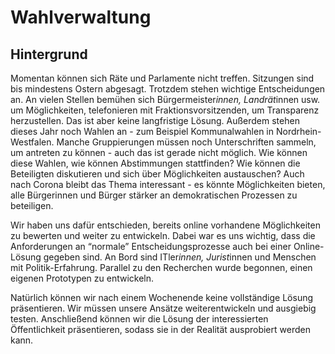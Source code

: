 # Wahlverwaltung

## Hintergrund
Momentan können sich Räte und Parlamente nicht treffen. Sitzungen sind bis mindestens Ostern abgesagt. Trotzdem stehen wichtige Entscheidungen an. An vielen Stellen bemühen sich Bürgermeister*innen, Landrät*innen usw. um Möglichkeiten, telefonieren mit Fraktionsvorsitzenden, um Transparenz herzustellen. Das ist aber keine langfristige Lösung. 
Außerdem stehen dieses Jahr noch Wahlen an - zum Beispiel Kommunalwahlen in Nordrhein-Westfalen. Manche Gruppierungen müssen noch Unterschriften sammeln, um antreten zu können - auch das ist gerade nicht möglich. Wie können diese Wahlen, wie können Abstimmungen stattfinden? Wie können die Beteiligten diskutieren und sich über Möglichkeiten austauschen?
Auch nach Corona bleibt das Thema interessant - es könnte Möglichkeiten bieten, alle Bürgerinnen und Bürger stärker an demokratischen Prozessen zu beteiligen.

Wir haben uns dafür entschieden, bereits online vorhandene Möglichkeiten zu bewerten und weiter zu entwickeln. Dabei war es uns wichtig, dass die Anforderungen an “normale” Entscheidungsprozesse auch bei einer Online-Lösung gegeben sind. An Bord sind ITler*innen, Jurist*innen und Menschen mit Politik-Erfahrung. Parallel zu den Recherchen wurde begonnen, einen eigenen Prototypen zu entwickeln.

Natürlich können wir nach einem Wochenende keine vollständige Lösung präsentieren. Wir müssen unsere Ansätze weiterentwickeln und ausgiebig testen. Anschließend können wir die Lösung der interessierten Öffentlichkeit präsentieren, sodass sie in der Realität ausprobiert werden kann.  
